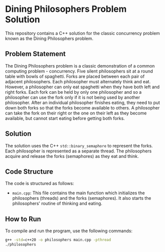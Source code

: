 # Dining Philosophers Problem Solution

This repository contains a C++ solution for the classic concurrency problem known as the Dining Philosophers problem.

## Problem Statement

The Dining Philosophers problem is a classic demonstration of a common computing problem - concurrency. Five silent philosophers sit at a round table with bowls of spaghetti. Forks are placed between each pair of adjacent philosophers. Each philosopher must alternately think and eat. However, a philosopher can only eat spaghetti when they have both left and right forks. Each fork can be held by only one philosopher and so a philosopher can use the fork only if it is not being used by another philosopher. After an individual philosopher finishes eating, they need to put down both forks so that the forks become available to others. A philosopher can take the fork on their right or the one on their left as they become available, but cannot start eating before getting both forks.

## Solution

The solution uses the C++ `std::binary_semaphore` to represent the forks. Each philosopher is represented as a separate thread. The philosophers acquire and release the forks (semaphores) as they eat and think.

## Code Structure

The code is structured as follows:

- `main.cpp`: This file contains the main function which initializes the philosophers (threads) and the forks (semaphores). It also starts the philosophers' routine of thinking and eating.

## How to Run

To compile and run the program, use the following commands:

```bash
g++ -std=c++20 -o philosophers main.cpp -pthread
./philosophers